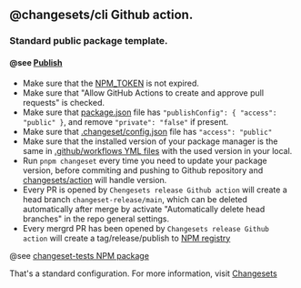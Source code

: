 ## @changesets/cli Github action.

### Standard public package template.

#### @see [Publish](https://github.com/9a8ri3L/changeset-tests/blob/main/.github/workflows/publish.yml)

- Make sure that the [NPM_TOKEN](https://docs.npmjs.com/creating-and-viewing-access-tokens) is not expired.
- Make sure that "Allow GitHub Actions to create and approve pull requests" is checked.
- Make sure that [package.json](https://github.com/9a8ri3L/changeset-tests/blob/main/package.json) file has `"publishConfig": {
  "access": "public"
}`, and remove `"private": "false"` if present.
- Make sure that [.changeset/config.json](https://github.com/9a8ri3L/changeset-tests/blob/main/.changeset/config.json) file has `"access": "public"`
- Make sure that the installed version of your package manager is the same in [.github/workflows YML files](https://github.com/9a8ri3L/changeset-tests/tree/main/.github/workflows) with the used version in your local.
- Run `pnpm changeset` every time you need to update your package version, before commiting and pushing to Github repository and [changesets/action](https://github.com/changesets/action) will handle version.
- Every PR is opened by `Chengesets release Github action` will create a head branch `changeset-release/main`, which can be deleted automatically after merge by activate "Automatically delete head branches" in the repo general settings.
- Every mergrd PR has been opened by `Changesets release Github action` will create a tag/release/publish to [NPM registry](https://www.npmjs.com/)

@see [changeset-tests NPM package](https://www.npmjs.com/package/@g-tests/changeset-tests)

That's a standard configuration.
For more information, visit [Changesets](https://github.com/changesets/changesets)
